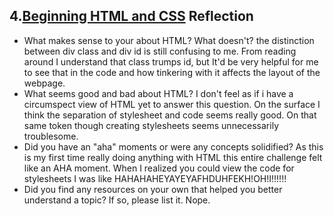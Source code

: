 ## 4.[Beginning HTML and CSS](4_beginning_HTML_CSS/readme.mc) Reflection

* What makes sense to your about HTML? What doesn't? 
the distinction between div class and div id is still confusing to me. From reading around I understand that class trumps id, but It'd be very helpful for me to see that in the code and how tinkering with it affects the layout of the webpage.
* What seems good and bad about HTML?
I don't feel as if i have a circumspect view of HTML yet to answer this question. On the surface I think the separation of stylesheet and code seems really good. On that same token though creating stylesheets seems unnecessarily troublesome.
* Did you have an "aha" moments or were any concepts solidified?
As this is my first time really doing anything with HTML this entire challenge felt like an AHA moment. When I realized you could view the code for stylesheets I was like HAHAHAHEYAYEYAFHDUHFEKH!OH!I!!!!!!
* Did you find any resources on your own that helped you better understand a topic? If so, please list it.
Nope.

<!-- Add your reflection here. Remove the comment markers -->